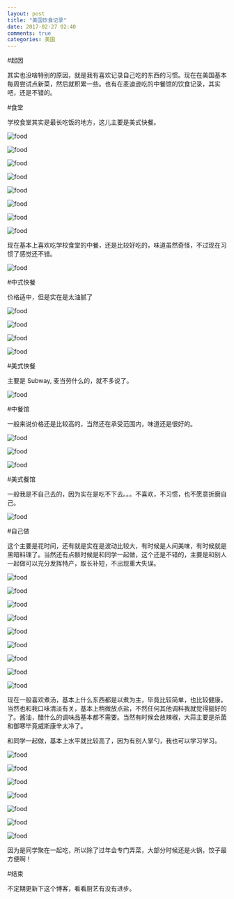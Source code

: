 ```yaml
---
layout: post
title: "美国饮食记录"
date: 2017-02-27 02:40
comments: true
categories: 美国
---
```

#起因

其实也没啥特别的原因，就是我有喜欢记录自己吃的东西的习惯。现在在美国基本每周尝试点新菜，然后就积累一些。也有在麦迪逊吃的中餐馆的饮食记录，其实吧，还是不错的。


<!--more-->

#食堂

学校食堂其实是最长吃饭的地方，这儿主要是美式快餐。

![food](/images/food/1.jpg)

![food](/images/food/2.jpg)

![food](/images/food/3.jpg)

![food](/images/food/4.jpg)

![food](/images/food/5.jpg)

![food](/images/food/6.jpg)

![food](/images/food/7.JPG)

![food](/images/food/8.JPG)

现在基本上喜欢吃学校食堂的中餐，还是比较好吃的，味道虽然奇怪，不过现在习惯了感觉还不错。

![food](/images/food/14.JPG)

#中式快餐

价格适中，但是实在是太油腻了

![food](/images/food/9.jpg)

![food](/images/food/10.jpg)

![food](/images/food/11.jpg)

![food](/images/food/12.jpg)

#美式快餐

主要是 Subway, 麦当劳什么的，就不多说了。

![food](/images/food/13.jpg)

#中餐馆

一般来说价格还是比较高的，当然还在承受范围内，味道还是很好的。

![food](/images/food/15.JPG)

![food](/images/food/16.JPG)

![food](/images/food/17.JPG)

#美式餐馆

一般我是不自己去的，因为实在是吃不下去。。。不喜欢，不习惯，也不愿意折磨自己。

![food](/images/food/18.jpg)

#自己做

这个主要是花时间，还有就是实在是波动比较大，有时候是人间美味，有时候就是黑暗料理了。当然还有点额时候是和同学一起做，这个还是不错的，主要是和别人一起做可以充分发挥特产，取长补短，不出现重大失误。

![food](/images/food/19.jpg)

![food](/images/food/20.jpg)

![food](/images/food/21.jpg)

![food](/images/food/22.jpg)

![food](/images/food/23.jpg)

![food](/images/food/24.jpg)

![food](/images/food/25.JPG)

![food](/images/food/26.JPG)

![food](/images/food/27.JPG)

现在一般喜欢煮汤，基本上什么东西都是以煮为主，毕竟比较简单，也比较健康。当然也和我口味清淡有关，基本上稍微放点盐，不然任何其他调料我就觉得挺好的了。酱油，醋什么的调味品基本都不需要。当然有时候会放辣椒，大蒜主要是杀菌和御寒毕竟威斯康辛太冷了。

和同学一起做，基本上水平就比较高了，因为有别人掌勺，我也可以学习学习。

![food](/images/food/28.jpg)

![food](/images/food/29.jpg)

![food](/images/food/30.JPG)

![food](/images/food/31.JPG)

![food](/images/food/32.JPG)

![food](/images/food/33.JPG)

![food](/images/food/34.JPG)

因为是同学聚在一起吃，所以除了过年会专门弄菜，大部分时候还是火锅，饺子最方便啊！

#结束

不定期更新下这个博客，看看厨艺有没有进步。